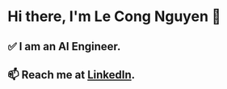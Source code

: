 # Hi there, I'm Le Cong Nguyen 👋  
## :white_check_mark: I am an AI Engineer.  
## 📫 Reach me at [LinkedIn](https://www.linkedin.com/in/nguyen-le-cong-0b1731233/).

